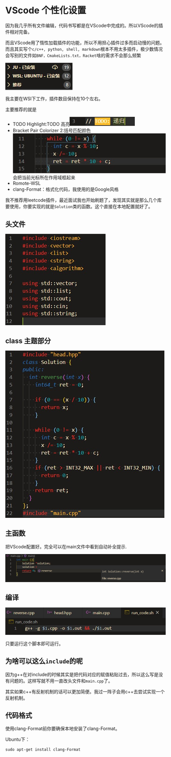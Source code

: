 # VScode 个性化设置

因为我几乎所有文件编辑，代码书写都是在VScode中完成的。所以VScode的插件相对完备。

而且VScode用了惰性加载插件的功能，所以不用担心插件过多而启动慢的问题。而且其实写个`c/c++, python, shell, markdown`根本不用太多插件，极少数情况会写别的文件如`BNF，CmakeLists.txt，Racket`啥的需求不会那么频繁

![插件](./img/VSC_plugins.jpg)

我主要在WSl下工作，插件数目保持在10个左右。

主要推荐的就是

- TODO Highlight:TODO 高亮![High](./img/TODO%20highlight.jpg)
- Bracket Pair Colorizer 2:括号匹配颜色![kuohao](/img/kuohao.jpg)会把当前光标所在作用域框起来
- Romote-WSL
- clang-Format：格式化代码，我使用的是Google风格

我不推荐用leetcode插件，最近面试我也开始刷题了，发现其实就是那么几个库要使用，你要实现的就是`Solution`类的函数。这个直接在本地配置就好了。

## 头文件

![头文件](./img/leetcode_head.jpg)

## class 主题部分

![Class](./img/leetcode_class.jpg)

## 主函数

把VScode配置好。完全可以在main文件中看到自动补全提示.

![Main](./img/leetcode_main.jpg)

## 编译

![buildAndRun](./img/leetcode_build_run.jpg)

只要运行这个脚本即可运行。

## 为啥可以这么`include`的呢

因为g++在对include的时候其实是把代码对应的赋值粘贴过去，所以这么写是没有问题的。这样写就不用一直改头文件和`main.cpp`了。

其实如果c++有反射机制的话可以更加简便。我过一阵子会用c++去尝试实现一个反射机制。

## 代码格式

使用clang-Format前你要确保本地安装了clang-Format。

Ubuntu下：

~~~shell
sudo apt-get install clang-Format
~~~
